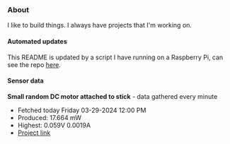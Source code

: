### About
I like to build things. I always have projects that I'm working on.

#### Automated updates
This README is updated by a script I have running on a Raspberry Pi, can see the repo [here](https://github.com/jdc-cunningham/raspi-git-repo-updater).

#### Sensor data


**Small random DC motor attached to stick** - data gathered every minute
- Fetched today Friday 03-29-2024 12:00 PM
- Produced: 17.664 mW
- Highest: 0.059V 0.0019A
- [Project link](https://github.com/jdc-cunningham/turbine-raspi)
